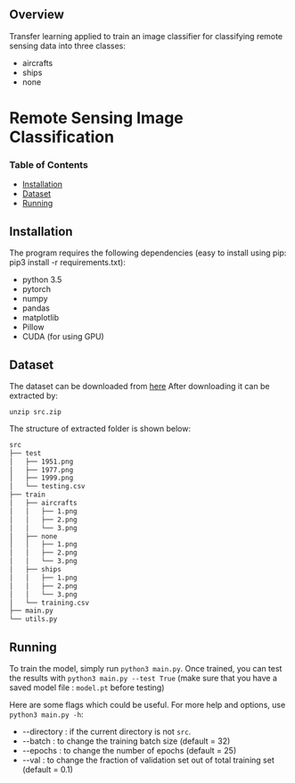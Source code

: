 ## Overview
Transfer learning applied to train an image classifier for classifying remote sensing data into three classes:
* aircrafts
* ships
* none

# Remote Sensing Image Classification
### Table of Contents
- [Installation](#installation)
- [Dataset](#dataset)
- [Running](#running)

## Installation
The program requires the following dependencies (easy to install using pip: pip3 install -r requirements.txt):
* python 3.5
* pytorch
* numpy
* pandas
* matplotlib
* Pillow
* CUDA (for using GPU)

## Dataset

The dataset can be downloaded from [here](https://drive.google.com/file/d/1BEmmtKygwxH6U3rNpUJrgH6YRhJIfmxC/view?usp=sharing)
After downloading it can be extracted by:
```
unzip src.zip
```
The structure of extracted folder is shown below:
```bash
src
├── test
│   ├── 1951.png
│   ├── 1977.png
│   ├── 1999.png
│   └── testing.csv
├── train
│   ├── aircrafts
│   │   ├── 1.png
│   │   ├── 2.png
│   │   └── 3.png
│   ├── none
│   │   ├── 1.png
│   │   ├── 2.png
│   │   └── 3.png
│   ├── ships
│   │   ├── 1.png
│   │   ├── 2.png
│   │   └── 3.png
│   └── training.csv
├── main.py
└── utils.py
```
## Running

To train the model, simply run ```python3 main.py```. Once trained, you can test the results with ```python3 main.py --test True``` (make sure that you have a saved model file : ```model.pt``` before testing)

Here are some flags which could be useful. For more help and options, use ```python3 main.py -h```:

- --directory <name> : if the current directory is not ```src```.
- --batch <number> : to change the training batch size (default = 32)
- --epochs <number> : to change the number of epochs (default = 25)
- --val <fraction> : to change the fraction of validation set out of total training set (default = 0.1)
